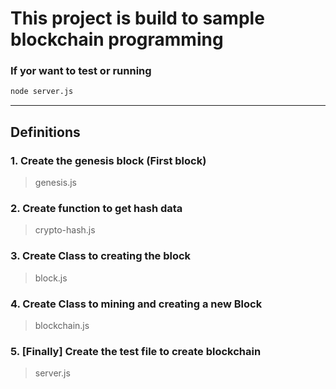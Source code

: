 # This project is build to sample blockchain programming

### If yor want to test or running
```bash
node server.js
```

---
## Definitions
### 1. Create the genesis block (First block)
> genesis.js

### 2. Create function to get hash data
> crypto-hash.js

### 3. Create Class to creating the block 
> block.js

### 4. Create Class to mining and creating a new Block
> blockchain.js

### 5. [Finally] Create the test file to create blockchain
> server.js
